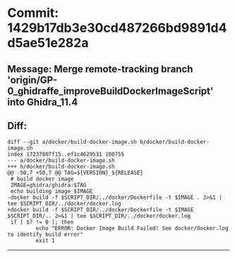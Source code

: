 # Commit: 1429b17db3e30cd487266bd9891d4d5ae51e282a
## Message: Merge remote-tracking branch 'origin/GP-0_ghidraffe_improveBuildDockerImageScript' into Ghidra_11.4
## Diff:
```
diff --git a/docker/build-docker-image.sh b/docker/build-docker-image.sh
index 17237807f15..ef1c4629531 100755
--- a/docker/build-docker-image.sh
+++ b/docker/build-docker-image.sh
@@ -50,7 +50,7 @@ TAG=${VERSION}_${RELEASE}
 # build docker image
 IMAGE=ghidra/ghidra:$TAG
 echo building image $IMAGE
-docker build -f $SCRIPT_DIR/../docker/Dockerfile -t $IMAGE . 2>&1 | tee $SCRIPT_DIR/../docker/docker.log
+docker build -f $SCRIPT_DIR/../docker/Dockerfile -t $IMAGE $SCRIPT_DIR/.. 2>&1 | tee $SCRIPT_DIR/../docker/docker.log
 if [ $? != 0 ]; then
         echo "ERROR: Docker Image Build Failed! See docker/docker.log to identify build error"
         exit 1
```
-----------------------------------
